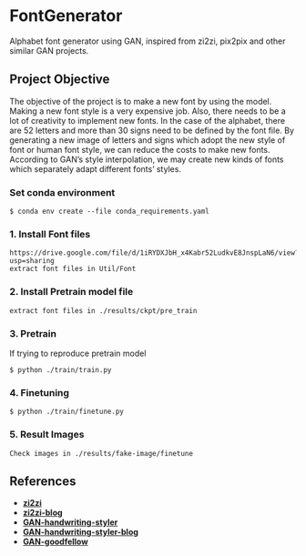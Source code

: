 # FontGenerator
Alphabet font generator using GAN, inspired from zi2zi, pix2pix and other similar GAN projects. 

## Project Objective
The objective of the project is to make a new font by using the model. Making a new font style is a very expensive job. Also, there needs to be a lot of creativity to implement new fonts. In the case of the alphabet, there are 52 letters and more than 30 signs need to be defined by the font file. By generating a new image of letters and signs which adopt the new style of font or human font style, we can reduce the costs to make new fonts. According to GAN’s style interpolation, we may create new kinds of fonts which separately adapt different fonts’ styles. 

### Set conda environment
```
$ conda env create --file conda_requirements.yaml
```

### 1. Install Font files
```
https://drive.google.com/file/d/1iRYDXJbH_x4Kabr52LudkvE8JnspLaN6/view?usp=sharing
extract font files in Util/Font
```
### 2. Install Pretrain model file
```
extract font files in ./results/ckpt/pre_train
```
### 3. Pretrain
If trying to reproduce pretrain model
```
$ python ./train/train.py
```

### 4. Finetuning
```
$ python ./train/finetune.py
```

### 5. Result Images
```
Check images in ./results/fake-image/finetune
```

## References
* [**zi2zi**](https://github.com/kaonashi-tyc/zi2zi/)
* [**zi2zi-blog**](https://kaonashi-tyc.github.io/2017/04/06/zi2zi.html)
* [**GAN-handwriting-styler**](https://github.com/jeina7/GAN-handwriting-styler)
* [**GAN-handwriting-styler-blog**](https://jeinalog.tistory.com/15)
* [**GAN-goodfellow**](https://arxiv.org/pdf/1406.2661.pdf)

